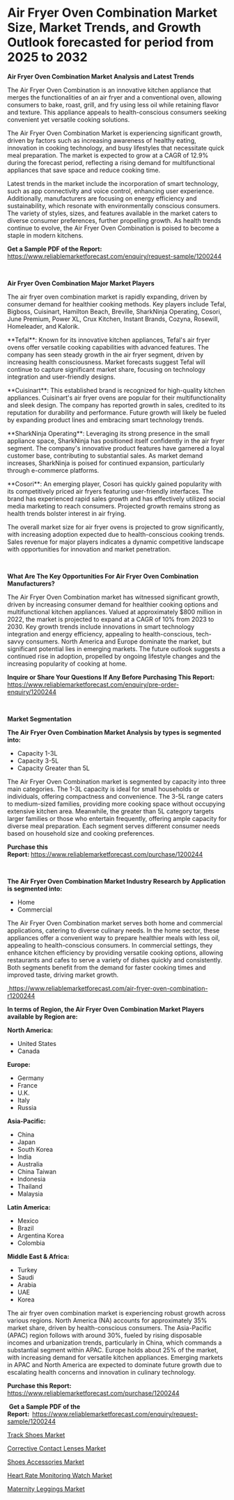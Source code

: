 <p><h1>Air Fryer Oven Combination Market Size, Market Trends, and Growth Outlook forecasted for period from 2025 to 2032</h1></p><p><strong>Air Fryer Oven Combination Market Analysis and Latest Trends</strong></p>
<p><p>The Air Fryer Oven Combination is an innovative kitchen appliance that merges the functionalities of an air fryer and a conventional oven, allowing consumers to bake, roast, grill, and fry using less oil while retaining flavor and texture. This appliance appeals to health-conscious consumers seeking convenient yet versatile cooking solutions. </p><p>The Air Fryer Oven Combination Market is experiencing significant growth, driven by factors such as increasing awareness of healthy eating, innovation in cooking technology, and busy lifestyles that necessitate quick meal preparation. The market is expected to grow at a CAGR of 12.9% during the forecast period, reflecting a rising demand for multifunctional appliances that save space and reduce cooking time. </p><p>Latest trends in the market include the incorporation of smart technology, such as app connectivity and voice control, enhancing user experience. Additionally, manufacturers are focusing on energy efficiency and sustainability, which resonate with environmentally conscious consumers. The variety of styles, sizes, and features available in the market caters to diverse consumer preferences, further propelling growth. As health trends continue to evolve, the Air Fryer Oven Combination is poised to become a staple in modern kitchens.</p></p>
<p><strong>Get a Sample PDF of the Report:&nbsp;</strong> <a href="https://www.reliablemarketforecast.com/enquiry/request-sample/1200244?utm_campaign=1197&utm_medium=2&utm_source=Github&utm_content=ia&utm_term=04042025&utm_id=air-fryer-oven-combination">https://www.reliablemarketforecast.com/enquiry/request-sample/1200244</a></p>
<p>&nbsp;</p>
<p><strong>Air Fryer Oven Combination Major Market Players</strong></p>
<p><p>The air fryer oven combination market is rapidly expanding, driven by consumer demand for healthier cooking methods. Key players include Tefal, Bigboss, Cuisinart, Hamilton Beach, Breville, SharkNinja Operating, Cosori, June Premium, Power XL, Crux Kitchen, Instant Brands, Cozyna, Rosewill, Homeleader, and Kalorik.</p><p>**Tefal**: Known for its innovative kitchen appliances, Tefal's air fryer ovens offer versatile cooking capabilities with advanced features. The company has seen steady growth in the air fryer segment, driven by increasing health consciousness. Market forecasts suggest Tefal will continue to capture significant market share, focusing on technology integration and user-friendly designs.</p><p>**Cuisinart**: This established brand is recognized for high-quality kitchen appliances. Cuisinart's air fryer ovens are popular for their multifunctionality and sleek design. The company has reported growth in sales, credited to its reputation for durability and performance. Future growth will likely be fueled by expanding product lines and embracing smart technology trends.</p><p>**SharkNinja Operating**: Leveraging its strong presence in the small appliance space, SharkNinja has positioned itself confidently in the air fryer segment. The company's innovative product features have garnered a loyal customer base, contributing to substantial sales. As market demand increases, SharkNinja is poised for continued expansion, particularly through e-commerce platforms.</p><p>**Cosori**: An emerging player, Cosori has quickly gained popularity with its competitively priced air fryers featuring user-friendly interfaces. The brand has experienced rapid sales growth and has effectively utilized social media marketing to reach consumers. Projected growth remains strong as health trends bolster interest in air frying.</p><p>The overall market size for air fryer ovens is projected to grow significantly, with increasing adoption expected due to health-conscious cooking trends. Sales revenue for major players indicates a dynamic competitive landscape with opportunities for innovation and market penetration.</p></p>
<p>&nbsp;</p>
<p><strong>What Are The Key Opportunities For Air Fryer Oven Combination Manufacturers?</strong></p>
<p><p>The Air Fryer Oven Combination market has witnessed significant growth, driven by increasing consumer demand for healthier cooking options and multifunctional kitchen appliances. Valued at approximately $800 million in 2022, the market is projected to expand at a CAGR of 10% from 2023 to 2030. Key growth trends include innovations in smart technology integration and energy efficiency, appealing to health-conscious, tech-savvy consumers. North America and Europe dominate the market, but significant potential lies in emerging markets. The future outlook suggests a continued rise in adoption, propelled by ongoing lifestyle changes and the increasing popularity of cooking at home.</p></p>
<p><strong>Inquire or Share Your Questions If Any Before Purchasing This Report:</strong> <a href="https://www.reliablemarketforecast.com/enquiry/pre-order-enquiry/1200244?utm_campaign=1197&utm_medium=2&utm_source=Github&utm_content=ia&utm_term=04042025&utm_id=air-fryer-oven-combination">https://www.reliablemarketforecast.com/enquiry/pre-order-enquiry/1200244</a></p>
<p>&nbsp;</p>
<p><strong>Market Segmentation</strong></p>
<p><strong>The Air Fryer Oven Combination Market Analysis by types is segmented into:</strong></p>
<p><ul><li>Capacity 1-3L</li><li>Capacity 3-5L</li><li>Capacity Greater than 5L</li></ul></p>
<p><p>The Air Fryer Oven Combination market is segmented by capacity into three main categories. The 1-3L capacity is ideal for small households or individuals, offering compactness and convenience. The 3-5L range caters to medium-sized families, providing more cooking space without occupying extensive kitchen area. Meanwhile, the greater than 5L category targets larger families or those who entertain frequently, offering ample capacity for diverse meal preparation. Each segment serves different consumer needs based on household size and cooking preferences.</p></p>
<p><strong>Purchase this Report:&nbsp;</strong><a href="https://www.reliablemarketforecast.com/purchase/1200244?utm_campaign=1197&utm_medium=2&utm_source=Github&utm_content=ia&utm_term=04042025&utm_id=air-fryer-oven-combination">https://www.reliablemarketforecast.com/purchase/1200244</a></p>
<p>&nbsp;</p>
<p><strong>The Air Fryer Oven Combination Market Industry Research by Application is segmented into:</strong></p>
<p><ul><li>Home</li><li>Commercial</li></ul></p>
<p><p>The Air Fryer Oven Combination market serves both home and commercial applications, catering to diverse culinary needs. In the home sector, these appliances offer a convenient way to prepare healthier meals with less oil, appealing to health-conscious consumers. In commercial settings, they enhance kitchen efficiency by providing versatile cooking options, allowing restaurants and cafes to serve a variety of dishes quickly and consistently. Both segments benefit from the demand for faster cooking times and improved taste, driving market growth.</p></p>
<p><a href="https://www.reliablemarketforecast.com/air-fryer-oven-combination-r1200244?utm_campaign=1197&utm_medium=2&utm_source=Github&utm_content=ia&utm_term=04042025&utm_id=air-fryer-oven-combination">&nbsp;https://www.reliablemarketforecast.com/air-fryer-oven-combination-r1200244</a></p>
<p><strong>In terms of Region, the Air Fryer Oven Combination Market Players available by Region are:</strong></p>
<p>
    <p> <strong> North America: </strong>
        <ul>
            <li>United States</li>
            <li>Canada</li>
        </ul>
        </p> 
    <p> <strong> Europe: </strong>
        <ul>
            <li>Germany</li>
            <li>France</li>
            <li>U.K.</li>
            <li>Italy</li>
            <li>Russia</li>
        </ul>
        </p> 
    <p> <strong> Asia-Pacific: </strong>
        <ul>
            <li>China</li>
            <li>Japan</li>
            <li>South Korea</li>
            <li>India</li>
            <li>Australia</li>
            <li>China Taiwan</li>
            <li>Indonesia</li>
            <li>Thailand</li>
            <li>Malaysia</li>
        </ul>
        </p> 
    <p> <strong> Latin America: </strong>
        <ul>
            <li>Mexico</li>
            <li>Brazil</li>
            <li>Argentina Korea</li>
            <li>Colombia</li>
        </ul>
        </p> 
    <p> <strong> Middle East & Africa: </strong>
        <ul>
            <li>Turkey</li>
            <li>Saudi</li>
            <li>Arabia</li>
            <li>UAE</li>
            <li>Korea</li>
        </ul>
    </p>
    </p>
<p><p>The air fryer oven combination market is experiencing robust growth across various regions. North America (NA) accounts for approximately 35% market share, driven by health-conscious consumers. The Asia-Pacific (APAC) region follows with around 30%, fueled by rising disposable incomes and urbanization trends, particularly in China, which commands a substantial segment within APAC. Europe holds about 25% of the market, with increasing demand for versatile kitchen appliances. Emerging markets in APAC and North America are expected to dominate future growth due to escalating health concerns and innovation in culinary technology.</p></p>
<p><strong>Purchase this Report: </strong><a href="https://www.reliablemarketforecast.com/purchase/1200244?utm_campaign=1197&utm_medium=2&utm_source=Github&utm_content=ia&utm_term=04042025&utm_id=air-fryer-oven-combination">https://www.reliablemarketforecast.com/purchase/1200244</a></p>
<p>&nbsp;<strong>Get a Sample PDF of the Report:&nbsp;&nbsp;</strong><a href="https://www.reliablemarketforecast.com/enquiry/request-sample/1200244?utm_campaign=1197&utm_medium=2&utm_source=Github&utm_content=ia&utm_term=04042025&utm_id=air-fryer-oven-combination">https://www.reliablemarketforecast.com/enquiry/request-sample/1200244</a></p>
<p><strong></strong></p>
<p><p><a href="https://github.com/sleeprudantf/Market-Research-Report-List-1/blob/main/track-shoes-market.md?utm_campaign=1197&utm_medium=2&utm_source=Github&utm_content=ia&utm_term=04042025&utm_id=air-fryer-oven-combination">Track Shoes Market</a></p><p><a href="https://github.com/andulanick3/Market-Research-Report-List-1/blob/main/corrective-contact-lenses-market.md?utm_campaign=1197&utm_medium=2&utm_source=Github&utm_content=ia&utm_term=04042025&utm_id=air-fryer-oven-combination">Corrective Contact Lenses Market</a></p><p><a href="https://github.com/prosalinda88/Market-Research-Report-List-7/blob/main/shoes-accessories-market.md?utm_campaign=1197&utm_medium=2&utm_source=Github&utm_content=ia&utm_term=04042025&utm_id=air-fryer-oven-combination">Shoes Accessories Market</a></p><p><a href="https://github.com/kakeryttri0c/Market-Research-Report-List-1/blob/main/heart-rate-monitoring-watch-market.md?utm_campaign=1197&utm_medium=2&utm_source=Github&utm_content=ia&utm_term=04042025&utm_id=air-fryer-oven-combination">Heart Rate Monitoring Watch Market</a></p><p><a href="https://github.com/BrandonBrown3773/Market-Research-Report-List-1/blob/main/maternity-leggings-market.md?utm_campaign=1197&utm_medium=2&utm_source=Github&utm_content=ia&utm_term=04042025&utm_id=air-fryer-oven-combination">Maternity Leggings Market</a></p></p>